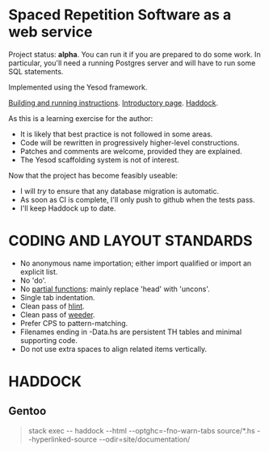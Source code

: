 Spaced Repetition Software as a web service
===========================================

Project status:  **alpha**.  You can run it if you are prepared to do some work.
In particular, you'll need a running Postgres server and will have to run some SQL statements.

Implemented using the Yesod framework.

[Building and running instructions](test/README.md).
[Introductory page](http://www.landcroft.com/jackrose).
[Haddock](http://www.landcroft.com/jackrose/documentation/doc/html/JackRose/JackRose/index.html).

As this is a learning exercise for the author:
- It is likely that best practice is not followed in some areas.
- Code will be rewritten in progressively higher-level constructions.
- Patches and comments are welcome, provided they are explained.
- The Yesod scaffolding system is not of interest.

Now that the project has become feasibly useable:
- I will _try_ to ensure that any database migration is automatic.
- As soon as CI is complete, I'll only push to github when the tests pass.
- I'll keep Haddock up to date.

# CODING AND LAYOUT STANDARDS

- No anonymous name importation;  either import qualified or import an explicit list.
- No 'do'.
- No [partial functions](https://wiki.haskell.org/Avoiding_partial_functions):  mainly replace 'head' with 'uncons'.
- Single tab indentation.
- Clean pass of [hlint](https://github.com/ndmitchell/hlint).
- Clean pass of [weeder](https://github.com/ndmitchell/weeder).
- Prefer CPS to pattern-matching.
- Filenames ending in -Data.hs are persistent TH tables and minimal supporting code.
- Do not use extra spaces to align related items vertically.

# HADDOCK

## Gentoo
> stack exec -- haddock --html --optghc=-fno-warn-tabs source/*.hs --hyperlinked-source --odir=site/documentation/
